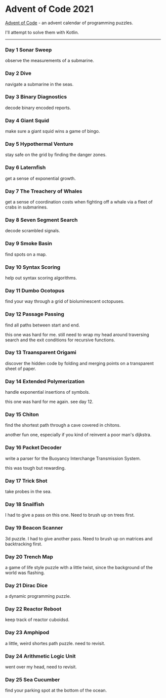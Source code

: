 Advent of Code 2021
===================

[Advent of Code] - an advent calendar of programming puzzles.

I'll attempt to solve them with Kotlin.

[Advent of Code]:https://adventofcode.com/2021 

---

### Day 1 Sonar Sweep

observe the measurements of a submarine.

### Day 2 Dive

navigate a submarine in the seas.

### Day 3 Binary Diagnostics

decode binary encoded reports.

### Day 4 Giant Squid

make sure a giant squid wins a game of bingo.

### Day 5 Hypothermal Venture

stay safe on the grid by finding the danger zones.

### Day 6 Laternfish

get a sense of exponential growth.

### Day 7 The Treachery of Whales

get a sense of coordination costs when fighting off a whale via a fleet of crabs in submarines.

### Day 8 Seven Segment Search

decode scrambled signals.

### Day 9 Smoke Basin

find spots on a map.

### Day 10 Syntax Scoring

help out syntax scoring algorithms.

### Day 11 Dumbo Ocotopus

find your way through a grid of bioluminescent octopuses.

### Day 12 Passage Passing

find all paths between start and end.

this one was hard for me. still need to wrap my head around traversing search and the exit conditions for recursive functions.

### Day 13 Traansparent Origami

discover the hidden code by folding and merging points on a transparent sheet of paper.

### Day 14 Extended Polymerization

handle exponential insertions of symbols.

this one was hard for me again. see day 12.

### Day 15 Chiton

find the shortest path through a cave covered in chitons.

another fun one, especially if you kind of reinvent a poor man's dijkstra.

### Day 16 Packet Decoder

write a parser for the Buoyancy Interchange Transmission System.

this was tough but rewarding.

### Day 17 Trick Shot

take probes in the sea. 

### Day 18 Snailfish

I had to give a pass on this one. Need to brush up on trees first.

### Day 19 Beacon Scanner

3d puzzle. I had to give another pass. Need to brush up on matrices and backtracking first.

### Day 20 Trench Map

a game of life style puzzle with a little twist, since the background of the world was flashing. 

### Day 21 Dirac Dice

a dynamic programming puzzle. 

### Day 22 Reactor Reboot

keep track of reactor cuboidsd.

### Day 23 Amphipod

a little, weird shortes path puzzle. need to revisit.

### Day 24 Arithmetic Logic Unit

went over my head, need to revisit.

### Day 25 Sea Cucumber

find your parking spot at the bottom of the ocean.